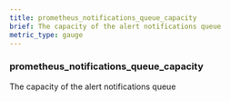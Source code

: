 ```yaml
---
title: prometheus_notifications_queue_capacity
brief: The capacity of the alert notifications queue
metric_type: gauge
---
```

### prometheus_notifications_queue_capacity

The capacity of the alert notifications queue